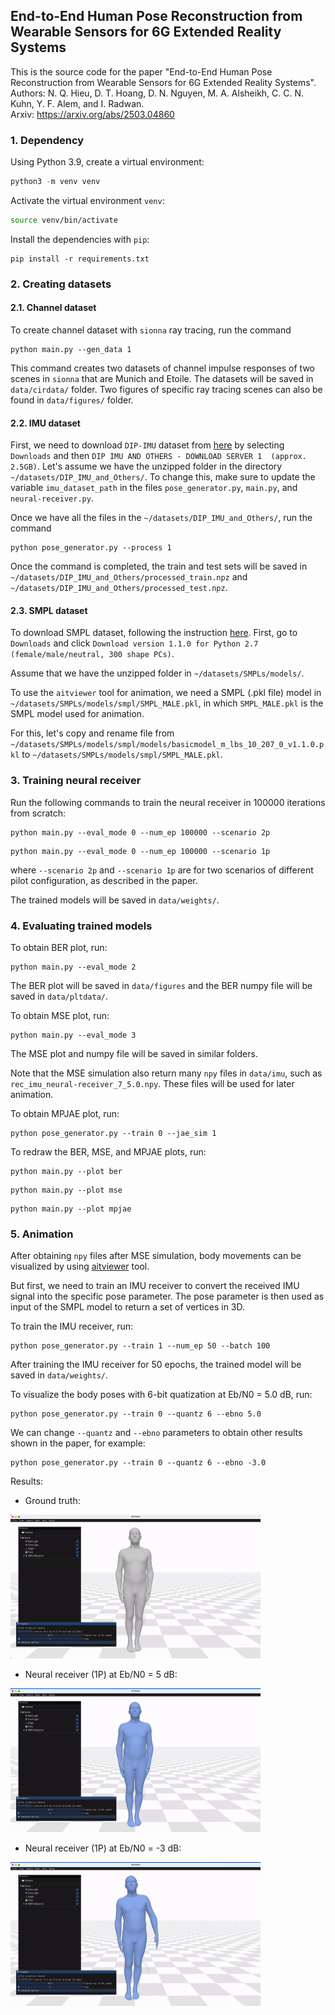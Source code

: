 ## End-to-End Human Pose Reconstruction from Wearable Sensors for 6G Extended Reality Systems
This is the source code for the paper "End-to-End Human Pose Reconstruction from Wearable Sensors for 6G Extended Reality Systems".  
Authors: N. Q. Hieu, D. T. Hoang, D. N. Nguyen, M. A. Alsheikh, C. C. N. Kuhn, Y. F. Alem, and I. Radwan.  
Arxiv: https://arxiv.org/abs/2503.04860

### 1. Dependency
Using Python 3.9, create a virtual environment:  
```python
python3 -m venv venv
```
Activate the virtual environment `venv`:  
```bash
source venv/bin/activate
```
Install the dependencies with `pip`:    
```
pip install -r requirements.txt
```

### 2. Creating datasets

#### 2.1. Channel dataset
To create channel dataset with `sionna` ray tracing, run the command

```
python main.py --gen_data 1
```
This command creates two datasets of channel impulse responses of two scenes in
`sionna` that are Munich and Etoile. The datasets will be saved in `data/cirdata/` folder.
Two figures of specific ray tracing scenes can also be found in `data/figures/` folder.

#### 2.2. IMU dataset
First, we need to download `DIP-IMU` dataset from [here](https://dip.is.tuebingen.mpg.de/) by selecting `Downloads` and then `DIP IMU AND OTHERS - DOWNLOAD SERVER 1  (approx. 2.5GB)`.
Let's assume we have the unzipped folder in the directory `~/datasets/DIP_IMU_and_Others/`. To change this, make sure to update the variable `imu_dataset_path` in the files `pose_generator.py`, `main.py`, and `neural-receiver.py`.

Once we have all the files in the `~/datasets/DIP_IMU_and_Others/`, run the command

```
python pose_generator.py --process 1
```
Once the command is completed, the train and test sets will be saved in `~/datasets/DIP_IMU_and_Others/processed_train.npz` and `~/datasets/DIP_IMU_and_Others/processed_test.npz`.

#### 2.3. SMPL dataset
To download SMPL dataset, following the instruction [here](https://smpl.is.tue.mpg.de/). First, go to `Downloads` and click `Download version 1.1.0 for Python 2.7 (female/male/neutral, 300 shape PCs)`.

Assume that we have the unzipped folder in `~/datasets/SMPLs/models/`. 

To use the `aitviewer` tool for animation, we need a SMPL (.pkl file) model in `~/datasets/SMPLs/models/smpl/SMPL_MALE.pkl`, in which `SMPL_MALE.pkl` is the SMPL model
used for animation. 

For this, let's copy and rename file from `~/datasets/SMPLs/models/smpl/models/basicmodel_m_lbs_10_207_0_v1.1.0.pkl` to `~/datasets/SMPLs/models/smpl/SMPL_MALE.pkl`.

### 3. Training neural receiver
Run the following commands to train the neural receiver in 100000 iterations from scratch:
```
python main.py --eval_mode 0 --num_ep 100000 --scenario 2p
```
```
python main.py --eval_mode 0 --num_ep 100000 --scenario 1p
```
where `--scenario 2p` and `--scenario 1p` are for two scenarios of different pilot configuration, as described in the paper.

The trained models will be saved in `data/weights/`.

### 4. Evaluating trained models
To obtain BER plot, run:
```
python main.py --eval_mode 2
```
The BER plot will be saved in `data/figures` and the BER numpy file will be saved in `data/pltdata/`.

To obtain MSE plot, run:
```
python main.py --eval_mode 3
```
The MSE plot and numpy file will be saved in similar folders. 

Note that the MSE simulation also return many `npy` files in `data/imu`, such as `rec_imu_neural-receiver_7_5.0.npy`. These files will be used for later animation.

To obtain MPJAE plot, run: 
```
python pose_generator.py --train 0 --jae_sim 1 
```

To redraw the BER, MSE, and MPJAE plots, run:
```
python main.py --plot ber
```
```
python main.py --plot mse
```
```
python main.py --plot mpjae
```

### 5. Animation 
After obtaining `npy` files after MSE simulation, body movements can be visualized by using [aitviewer](https://github.com/eth-ait/aitviewer) tool.

But first, we need to train an IMU receiver to convert the received IMU signal into the specific pose parameter. The pose parameter is then used as input of the SMPL model to return a set of vertices in 3D.

To train the IMU receiver, run:
```
python pose_generator.py --train 1 --num_ep 50 --batch 100
```
After training the IMU receiver for 50 epochs, the trained model will be saved in `data/weights/`.

To visualize the body poses with 6-bit quatization at Eb/N0 = 5.0 dB, run:
```
python pose_generator.py --train 0 --quantz 6 --ebno 5.0
```

We can change `--quantz` and `--ebno` parameters to obtain other results shown in the paper, for example:
```
python pose_generator.py --train 0 --quantz 6 --ebno -3.0
```

Results:

 - Ground truth:

<img src="assets/gt-pose.gif" width="400" height="230" />

 - Neural receiver (1P) at Eb/N0 = 5 dB:

 <img src="assets/5db-pose.gif" width="400" height="230" />

  - Neural receiver (1P) at Eb/N0 = -3 dB:
  
 <img src="assets/-3db-pose.gif" width="400" height="230" />

 
